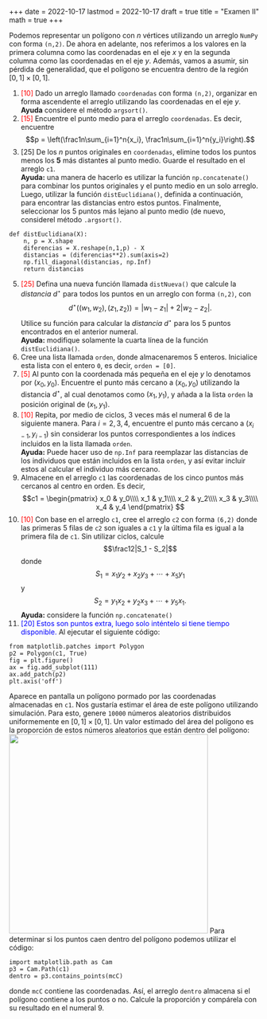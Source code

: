 +++
date      = 2022-10-17
lastmod   = 2022-10-17
draft     = true
title     = "Examen II"
math      = true
+++

Podemos representar un polígono con $n$ vértices utilizando un arreglo `NumPy` con forma `(n,2)`. De ahora en adelante, nos referimos a los valores en la primera columna como las coordenadas en el eje $x$ y en la segunda columna como las coordenadas en el eje $y$. Además, vamos a asumir, sin pérdida de generalidad, que el polígono se encuentra dentro de la región $[0,1]\times[0,1]$.


1. <font color="red">[10]</font> Dado un arreglo llamado `coordenadas` con forma `(n,2)`, organizar en forma ascendente el arreglo utilizando las coordenadas en el eje $y$. <br> **Ayuda** considere el método `argsort()`.
2. <font color="red">[15]</font> Encuentre el punto medio para el arreglo `coordenadas`. Es decir, encuentre $$p = \left(\frac1n\sum_{i=1}^n{x_i}, \frac1n\sum_{i=1}^n{y_i}\right).$$
3. [25] De los $n$ puntos originales en `coordenadas`, elimine todos los puntos menos los **5** más distantes al punto medio. Guarde el resultado en el arreglo `c1`. <br> **Ayuda:** una manera de hacerlo es utilizar la función `np.concatenate()` para combinar los puntos originales y el punto medio en un solo arreglo. Luego, utilizar la función `distEuclidiana()`, definida a continuación, para encontrar las distancias entro estos puntos. Finalmente, seleccionar los 5 puntos más lejano al punto medio (de nuevo, considerel método `.argsort()`. 
```{python}
def distEuclidiana(X):
    n, p = X.shape
    diferencias = X.reshape(n,1,p) - X
    distancias = (diferencias**2).sum(axis=2)
    np.fill_diagonal(distancias, np.Inf)
    return distancias
``` 
5. <font color="red">[25]</font> Defina una nueva función llamada `distNueva()` que calcule la *distancia* $d^{\star}$ para todos los puntos en un arreglo con forma `(n,2)`, con $$d^{\star}( (w_1,w_2) , (z_1,z_2)) = |w_1-z_1| + 2|w_2-z_2|.$$ Utilice su función para calcular la *distancia* $d^{\star}$ para los 5 puntos encontrados en el anterior numeral. <br> **Ayuda:** modifique solamente la cuarta línea de la función `distEuclidiana()`.
6. Cree una lista llamada `orden`, donde almacenaremos $5$ enteros. Inicialice esta lista con el entero `0`, es decir, `orden = [0]`.
7. <font color="red">[5]</font> Al punto con la coordenada más pequeña en el eje $y$ lo denotamos por $(x_0,y_0)$.  Encuentre el punto más cercano a $(x_0,y_0)$ utilizando la distancia $d^{\star}$, al cual denotamos como $(x_1,y_1)$, y añada a la lista `orden` la posición original de $(x_1,y_1)$. 
8. <font color="red">[10]</font> Repita, por medio de ciclos, 3 veces más el numeral 6 de la siguiente manera. Para $i = 2, 3, 4$, encuentre el punto más cercano a $(x_{i-1},y_{i-1})$ sin considerar los puntos correspondientes a los índices incluidos en la lista llamada `orden`. <br> **Ayuda:** Puede hacer uso de `np.Inf` para reemplazar las distancias de los individuos que están incluidos en la lista `orden`, y así evitar incluir estos al calcular el individuo más cercano.
9. Almacene en el arreglo `c1` las coordenadas de los cinco puntos más cercanos al centro en orden. Es decir,  <br> $$c1 = 
\begin{pmatrix}
x_0 & y_0\\\\
x_1 & y_1\\\\
x_2 & y_2\\\\
x_3 & y_3\\\\
x_4 & y_4 
\end{pmatrix}
$$
9. <font color="red">[10]</font> Con base en el arreglo `c1`, cree el arreglo `c2` con forma `(6,2)` donde las primeras 5 filas de `c2` son iguales a `c1` y la última fila es igual a la primera fila de `c1`. Sin utilizar ciclos, calcule $$\frac12|S_1 - S_2|$$ donde $$S_1 = x_1y_2 + x_2y_3 + \cdots+ x_5y_1$$ y $$S_2 = y_1x_2 + y_2x_3 + \cdots + y_5x_1.$$ **Ayuda:** considere la función `np.concatenate()`
10. <font color="blue">[20] Estos son puntos extra, luego solo inténtelo si tiene tiempo disponible.</font>  Al ejecutar el siguiente código:
```{python}
from matplotlib.patches import Polygon
p2 = Polygon(c1, True)
fig = plt.figure()
ax = fig.add_subplot(111)
ax.add_patch(p2)
plt.axis('off')
```
Aparece en pantalla un polígono pormado por las coordenadas almacenadas en `c1`.  Nos gustaría estimar el área de este polígono utilizando simulación. Para esto, genere `10000` números aleatorios distribuidos uniformemente en $[0,1]\times[0,1]$. Un valor estimado del área del polígono es la proporción de estos números aleatorios que están dentro del polígono: <br> <img src="https://alexrojas.netlify.app/media/Prog/P1.png" width="400"/> Para determinar si los puntos caen dentro del polígono podemos utilizar el código:
```{pythpn}
import matplotlib.path as Cam
p3 = Cam.Path(c1)
dentro = p3.contains_points(mcC)
```
donde `mcC` contiene las coordenadas. Así, el arreglo `dentro` almacena si el polígono contiene a los puntos o no. Calcule la proporción y compárela con su resultado en el numeral 9.

